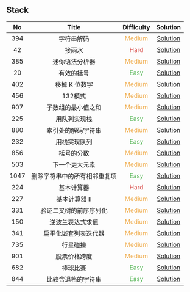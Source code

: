 ## Stack

|  No   |            Title             |            Difficulty             |                                 Solution                                 |
| :---: | :--------------------------: | :-------------------------------: | :----------------------------------------------------------------------: |
|  394  |          字符串解码          | <font color=#F0AD4E>Medium</font> |                 [Solution](decode_string/Solution.java)                  |
|  42   |            接雨水            |  <font color=#D9534F>Hard</font>  |              [Solution](trapping_rain_water/Solution.java)               |
|  385  |        迷你语法分析器        | <font color=#F0AD4E>Medium</font> |                  [Solution](mini_parser/Solution.java)                   |
|  20   |          有效的括号          |  <font color=#5CB85C>Easy</font>  |               [Solution](valid_parentheses/Solution.java)                |
|  402  |        移掉 K 位数字         | <font color=#F0AD4E>Medium</font> |                [Solution](remove_k_digits/Solution.java)                 |
|  456  |           132模式            | <font color=#F0AD4E>Medium</font> |                  [Solution](_132_pattern/Solution.java)                  |
|  907  |      子数组的最小值之和      | <font color=#F0AD4E>Medium</font> |            [Solution](sum_of_subarray_minimums/Solution.java)            |
|  225  |         用队列实现栈         |  <font color=#5CB85C>Easy</font>  |          [Solution](implement_stack_using_queues/MyStack.java)           |
|  880  |      索引处的解码字符串      | <font color=#F0AD4E>Medium</font> |            [Solution](decoded_string_at_index/Solution.java)             |
|  232  |         用栈实现队列         |  <font color=#5CB85C>Easy</font>  |          [Solution](implement_queue_using_stacks/MyQueue.java)           |
|  856  |          括号的分数          | <font color=#F0AD4E>Medium</font> |              [Solution](score_of_parentheses/Solution.java)              |
|  503  |        下一个更大元素        | <font color=#F0AD4E>Medium</font> |             [Solution](next_greater_elementII/Solution.java)             |
| 1047  | 删除字符串中的所有相邻重复项 |  <font color=#5CB85C>Easy</font>  |    [Solution](remove_all_adjacent_duplicates_in_string/Solution.java)    |
|  224  |          基本计算器          |  <font color=#D9534F>Hard</font>  |                [Solution](basic_calculator/Solution.java)                |
|  227  |        基本计算器 II         | <font color=#F0AD4E>Medium</font> |              [Solution](basic_calculator_II/Solution.java)               |
|  331  |    验证二叉树的前序序列化    | <font color=#F0AD4E>Medium</font> | [Solution](verify_preorder_serialization_of_a_binary_tree/Solution.java) |
|  150  |       逆波兰表达式求值       | <font color=#F0AD4E>Medium</font> |        [Solution](evaluate_reverse_polish_notation/Solution.java)        |
|  341  |     扁平化嵌套列表迭代器     | <font color=#F0AD4E>Medium</font> |       [Solution](flatten_nested_list_iterator/NestedIterator.java)       |
|  735  |           行星碰撞           | <font color=#F0AD4E>Medium</font> |               [Solution](asteroid_collision/Solution.java)               |
|  901  |         股票价格跨度         | <font color=#F0AD4E>Medium</font> |             [Solution](online_stock_span/StockSpanner.java)              |
|  682  |           棒球比赛           |  <font color=#5CB85C>Easy</font>  |                 [Solution](baseball_game/Solution.java)                  |
|  844  |      比较含退格的字符串      |  <font color=#5CB85C>Easy</font>  |            [Solution](backspace_string_compare/Solution.java)            |

